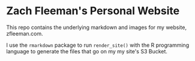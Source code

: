 # Zach Fleeman's Personal Website
This repo contains the underlying markdown and images for my website, zfleeman.com.

I use the `rmarkdown` package to run `render_site()` with the R programming language to generate the files that go on my my site's S3 Bucket.
